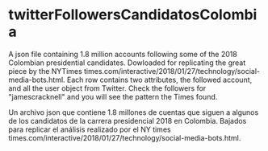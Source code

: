# twitterFollowersCandidatosColombia

A json file containing 1.8 million accounts following some of the 2018 Colombian presidential candidates. Dowloaded for replicating the great piece by the NYTimes times.com/interactive/2018/01/27/technology/social-media-bots.html. Each row contains two attributes, the followed account, and all the user object from Twitter. Check the followers for "jamescracknell" and you will see the pattern the Times found.

Un archivo json que contiene 1.8 millones de cuentas que siguen a algunos de los candidatos de la carrera presidencial 2018 en Colombia. Bajados para replicar el análisis realizado por el NY times times.com/interactive/2018/01/27/technology/social-media-bots.html.

